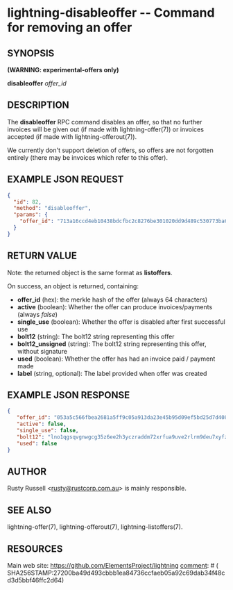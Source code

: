 lightning-disableoffer -- Command for removing an offer
=======================================================

SYNOPSIS
--------
**(WARNING: experimental-offers only)**

**disableoffer** *offer\_id*

DESCRIPTION
-----------

The **disableoffer** RPC command disables an offer, so that no further
invoices will be given out (if made with lightning-offer(7)) or
invoices accepted  (if made with lightning-offerout(7)).

We currently don't support deletion of offers, so offers are not
forgotten entirely (there may be invoices which refer to this offer).

EXAMPLE JSON REQUEST
------------
```json
{
  "id": 82,
  "method": "disableoffer",
  "params": {
    "offer_id": "713a16ccd4eb10438bdcfbc2c8276be301020dd9d489c530773ba64f3b33307d ",
  }
}
```

RETURN VALUE
------------

Note: the returned object is the same format as **listoffers**.

[comment]: # (GENERATE-FROM-SCHEMA-START)
On success, an object is returned, containing:

- **offer\_id** (hex): the merkle hash of the offer (always 64 characters)
- **active** (boolean): Whether the offer can produce invoices/payments (always *false*)
- **single\_use** (boolean): Whether the offer is disabled after first successful use
- **bolt12** (string): The bolt12 string representing this offer
- **bolt12\_unsigned** (string): The bolt12 string representing this offer, without signature
- **used** (boolean): Whether the offer has had an invoice paid / payment made
- **label** (string, optional): The label provided when offer was created

[comment]: # (GENERATE-FROM-SCHEMA-END)

EXAMPLE JSON RESPONSE
-----
```json
{
   "offer_id": "053a5c566fbea2681a5ff9c05a913da23e45b95d09ef5bd25d7d408f23da7084",
   "active": false,
   "single_use": false,
   "bolt12": "lno1qgsqvgnwgcg35z6ee2h3yczraddm72xrfua9uve2rlrm9deu7xyfzrcgqvqcdgq2z9pk7enxv4jjqen0wgs8yatnw3ujz83qkc6rvp4j28rt3dtrn32zkvdy7efhnlrpr5rp5geqxs783wtlj550qs8czzku4nk3pqp6m593qxgunzuqcwkmgqkmp6ty0wyvjcqdguv3pnpukedwn6cr87m89t74h3auyaeg89xkvgzpac70z3m9rn5xzu28c",
   "used": false
}

```


AUTHOR
------

Rusty Russell <<rusty@rustcorp.com.au>> is mainly responsible.

SEE ALSO
--------

lightning-offer(7), lightning-offerout(7), lightning-listoffers(7).

RESOURCES
---------

Main web site: <https://github.com/ElementsProject/lightning>
[comment]: # ( SHA256STAMP:27200ba49d493cbbb1ea84736ccfaeb05a92c69dab34f48cd3d5bbf46ffc2d64)
